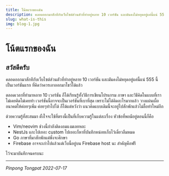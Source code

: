 ```yaml
---
title: โน๊ตแรกของฉัน
description: คลอดออกมาสักทีกับเว็บไซต์ส่วนตัวที่ทำอยู่หลาย 10 เวอร์ชัน และมันคงไม่หยุดอยู่แค่นี้แน่ 555 นี้เป็นเวอร์ชันแรก ที่คิดว่าควรเอาออกมาโชว์ได้แล้ว
slug: what-is-this
img: blog-1.jpg
---
```


# โน้ตแรกของฉัน

## สวัสดีครับ

คลอดออกมาสักทีกับเว็บไซต์ส่วนตัวที่ทำอยู่หลาย 10 เวอร์ชัน และมันคงไม่หยุดอยู่แค่นี้แน่ 555 นี้เป็นเวอร์ชันแรก ที่คิดว่าควรเอาออกมาโชว์ได้แล้ว

ตลอดเวลาที่ทำมาหลาย 10 เวอร์ชัน ก็ได้เรียนรู้ทั้งวิธีการเขียนโปรแกรม ภาษา และวิธีคิดในแบบที่เราไม่เคยคิดไม่เคยทำ เวอร์ชันนี้อาจจะเป็นเวอร์ชันที่เบาที่สุด เพราะไม่ได้คิดอะไรมากแล้ว วางแผ่นเผื่ออนาคตให้ค่อยๆเพิ่ม ค่อยๆทำไปได้ ก็ได้แต่หวังว่า แนวคิดแบบเดิมนี้จะอยู่ไปสักพักแล้วไม่ลื้อทำใหม่อีก

ด้วยความรู้ที่สะสมมา ตั้งใจจะใช้ที่ตรงนี้เป็นที่เก็บความรู้ในแต่ละเรื่อง หัวข้อที่พอมีอยู่ตอนนี้ก็คือ

- Vim/neovim ช่วงนี้กำลังติดงอมแงมเลยหละ
- NestJs แกะไปเยอะ custom ไปเยอะก็หาที่บันทึกหน่อยเก็บไว้เดี๋ยวลืมหมด
- Go ภาษาที่มาสักพักแต่พึ่งจะศึกษา
- Firebase อาจจะเก่าไปแล้วแต่เว็บนี้อยู่บน Firebase host นะ สำคัญคือฟรี

ไว้จะมาบันทึกจนครบนะ

---

_Pinpong_ _Tongpat_
_2022-07-17_
